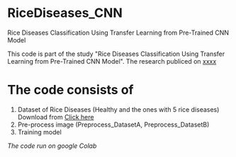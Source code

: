 # RiceDiseases_CNN
Rice Diseases Classification Using Transfer Learning from Pre-Trained CNN Model

This code is part of the study "Rice Diseases Classification Using Transfer Learning from Pre-Trained CNN Model".
The research publiced on [xxxx](https://github.com/WittawatHamhongsa/RiceDiseases_CNN)

# The code consists of 
1. Dataset of Rice Diseases (Healthy and the ones with 5 rice diseases) Download from [Click here](https://drive.google.com/file/d/1jciDNt2R4wty6IfPpIYchnCHBdv2ee2C/view?usp=sharing)
2. Pre-process image (Preprocess_DatasetA, Preprocess_DatasetB)
3. Training model

*The code run on google Colab*
 
